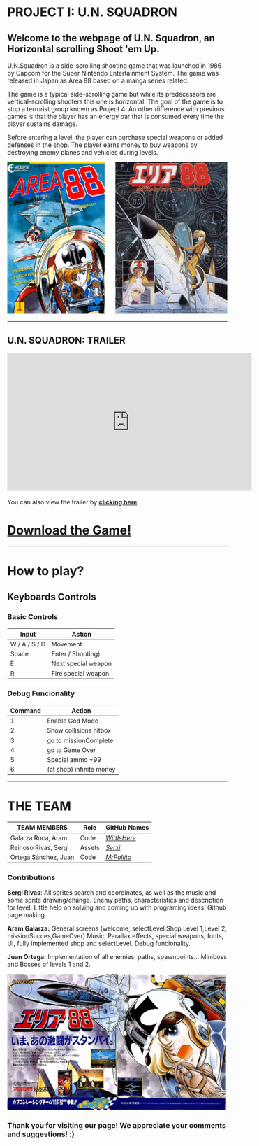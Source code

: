 # PROJECT I: U.N. SQUADRON 

## Welcome to the webpage of U.N. Squadron, an Horizontal scrolling Shoot 'em Up.
U.N.Squadron is a side-scrolling shooting game that was launched in 1986 by Capcom for the Super Nintendo Entertainment System. The game was released in Japan as Area 88 based on a manga series related.

The game is a typical side-scrolling game but while its predecessors are vertical-scrolling shooters this one is horizontal. The goal of the game is to stop a terrorist group known as Project 4. An other difference with previous games is that the player has an energy bar that is consumed every time the player sustains damage. 

Before entering a level, the player can purchase special weapons or added defenses in the shop. The player earns money to buy weapons by destroying enemy planes and vehicles during levels.

![](https://raw.githubusercontent.com/JanAdell/Project-1/master/Wiki%20Contents/Art/area-88-ova.jpg)

----------------------------------------------------------------------------------------------------------------------------------------

## U.N. SQUADRON: TRAILER

<iframe width="560" height="315" src="https://www.youtube.com/embed/7Y3gjAoJ1_k" frameborder="0" allow="accelerometer; autoplay; encrypted-media; gyroscope; picture-in-picture" allowfullscreen></iframe>

You can also view the trailer by [**clicking here**](https://www.youtube.com/watch?v=7Y3gjAoJ1_k)

# [Download the Game!](https://github.com/WittIsHere/U-N-Squadron.git)

----------------------------------------------------------------------------------------------------------------------------------------

# How to play?

## Keyboards Controls

### Basic Controls

|Input|Action|
|----------|---------|
|W / A / S / D |Movement|
|Space|Enter / Shooting)|
|E|Next special weapon|
|R|Fire special weapon|


### Debug Funcionality

|Command|Action|
|----------|---------|
|1|Enable God Mode|
|2|Show collisions hitbox|
|3|go to missionComplete|
|4|go to Game Over|
|5|Special ammo +99|
|6|(at shop) infinite money|

----------------------------------------------------------------------------------------------------------------------------------------

# THE TEAM

|TEAM MEMBERS|Role|GitHub Names|
|----------|---------|---------|
|Galarza Roca, Aram |Code|[_WittIsHere_](https://github.com/WittIsHere)|
|Reinoso Rivas, Sergi|Assets|[_Serxi_](https://github.com/Serxi)| 
|Ortega Sánchez, Juan|Code|[_MrPollito_](https://github.com/MrPollito)|



### Contributions
**Sergi Rivas**: All sprites search and coordinates, as well as the music and some sprite drawing/change. Enemy paths, characteristics and description for level. Little help on solving and coming up with programing ideas. Github page making.

**Aram Galarza:** General screens (welcome, selectLevel,Shop,Level 1,Level 2, missionSucces,GameOver) Music, Parallax effects, special weapons, fonts, UI,  fully implemented shop and selectLevel. Debug funcionality.

**Juan Ortega:** Implementation of all  enemies: paths, spawnpoints... Miniboss and Bosses of levels 1 and 2.

![](https://raw.githubusercontent.com/JanAdell/Project-1/master/Wiki%20Contents/Art/Area-88-SFC-JP.jpg)

### Thank you for visiting our page! We appreciate your comments and suggestions! :)
